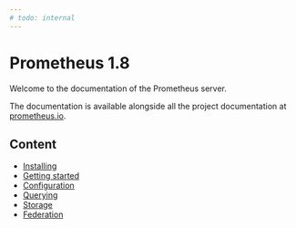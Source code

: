 ```yaml
---
# todo: internal
---
```


# Prometheus 1.8

Welcome to the documentation of the Prometheus server.

The documentation is available alongside all the project documentation at
[prometheus.io](https://prometheus.io/docs/prometheus/1.8/).

## Content

- [Installing](install.md)
- [Getting started](getting_started.md)
- [Configuration](configuration.md)
- [Querying](querying/basics.md)
- [Storage](storage.md)
- [Federation](federation.md)
